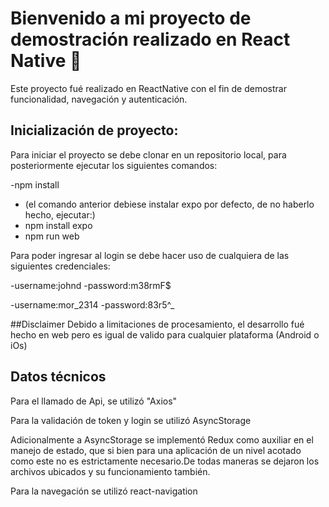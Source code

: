 # Bienvenido a mi proyecto de demostración realizado en React Native 👋

Este proyecto fué realizado en ReactNative con el fin de demostrar funcionalidad, navegación y autenticación.

## Inicialización de proyecto:
Para iniciar el proyecto se debe clonar en un repositorio local, para posteriormente ejecutar los siguientes comandos:

-npm install
- (el comando anterior debiese instalar expo por defecto, de no haberlo hecho, ejecutar:)
- npm install expo
- npm run web

Para poder ingresar al login se debe hacer uso de cualquiera de las siguientes credenciales:

-username:johnd
-password:m38rmF$

-username:mor_2314
-password:83r5^_


##Disclaimer
Debido a limitaciones de procesamiento, el desarrollo fué hecho en web pero es igual de valido para cualquier plataforma (Android o iOs)

## Datos técnicos
Para el llamado de Api, se utilizó "Axios" 

Para la validación de token y login se utilizó AsyncStorage

Adicionalmente a AsyncStorage se implementó Redux como auxiliar en el manejo de estado, que si bien para una aplicación de un nivel acotado como este
no es estrictamente necesario.De todas maneras se dejaron los archivos ubicados y su funcionamiento también.

Para la navegación se utilizó react-navigation
